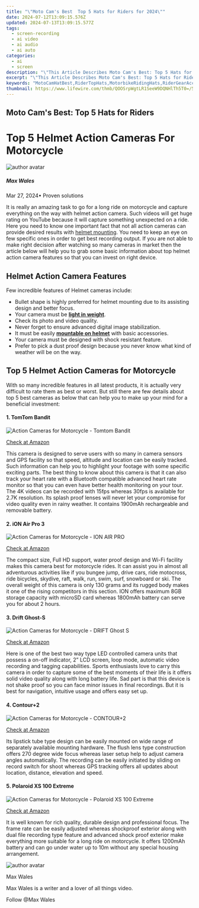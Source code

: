 ```yaml
---
title: "\"Moto Cam's Best  Top 5 Hats for Riders for 2024\""
date: 2024-07-12T13:09:15.576Z
updated: 2024-07-13T13:09:15.577Z
tags: 
  - screen-recording
  - ai video
  - ai audio
  - ai auto
categories: 
  - ai
  - screen
description: "\"This Article Describes Moto Cam's Best: Top 5 Hats for Riders for 2024\""
excerpt: "\"This Article Describes Moto Cam's Best: Top 5 Hats for Riders for 2024\""
keywords: "MotoCamHatBest,RiderTopHats,MotorbikeRidingHats,RiderGearAccessory,BestMotoHatList,TopHatsForBikers,EssentialMotoHatGear"
thumbnail: https://www.lifewire.com/thmb/QOOSrpWgtLR1SeeW9DQNHlTh5T0=/540x405/filters:no_upscale():max_bytes(150000):strip_icc()/Kenatrailer-c3260ddd4c83447cb3ff119d7e772750.JPG
---
```


## Moto Cam's Best: Top 5 Hats for Riders

# Top 5 Helmet Action Cameras For Motorcycle

![author avatar](https://images.wondershare.com/filmora/article-images/max-wales-author.jpg)

##### Max Wales

 Mar 27, 2024• Proven solutions

 It is really an amazing task to go for a long ride on motorcycle and capture everything on the way with helmet action camera. Such videos will get huge rating on YouTube because it will capture something unexpected on a ride. Here you need to know one important fact that not all action cameras can provide desired results with [helmet mounting](https://tools.techidaily.com/wondershare/filmora/download/). You need to keep an eye on few specific ones in order to get best recording output. If you are not able to make right decision after watching so many cameras in market then the article below will help you to grab some basic information about top helmet action camera features so that you can invest on right device.

## Helmet Action Camera Features

 Few incredible features of Helmet cameras include:

* Bullet shape is highly preferred for helmet mounting due to its assisting design and better focus.
* Your camera must be [**light in weight**](https://tools.techidaily.com/wondershare/filmora/download/).
* Check its photo and video quality.
* Never forget to ensure advanced digital image stabilization.
* It must be easily [**mountable on helmet**](https://tools.techidaily.com/wondershare/filmora/download/) with basic accessories.
* Your camera must be designed with shock resistant feature.
* Prefer to pick a dust proof design because you never know what kind of weather will be on the way.

## Top 5 Helmet Action Cameras for Motorcycle

 With so many incredible features in all latest products, it is actually very difficult to rate them as best or worst. But still there are few details about top 5 best cameras as below that can help you to make up your mind for a beneficial investment:

#### 1\. TomTom Bandit

![Action Cameras for Motorcycle - Tomtom Bandit](https://images.wondershare.com/filmora/article-images/tomtom-bandit-action-camera.jpg)

[Check at Amazon](https://www.amazon.com/gp/product/B00WV69ZI4/ref=as%5Fli%5Ftl?ie=UTF8&tag=vs-flora-20&camp=1789&creative=9325&linkCode=as2&creativeASIN=B00WV69ZI4&linkId=758fb17283300bc2eeeff51d97e5cab5
)

 This camera is designed to serve users with so many in camera sensors and GPS facility so that speed, altitude and location can be easily tracked. Such information can help you to highlight your footage with some specific exciting parts. The best thing to know about this camera is that it can also track your heart rate with a Bluetooth compatible advanced heart rate monitor so that you can even have better health monitoring on your tour. The 4K videos can be recorded with 15fps whereas 30fps is available for 2.7K resolution. Its splash proof lenses will never let your compromise for video quality even in rainy weather. It contains 1900mAh rechargeable and removable battery.

#### 2\. iON Air Pro 3

![Action Cameras for Motorcycle - ION AIR PRO](https://images.wondershare.com/filmora/article-images/ino-air-pro-3.jpg)

[Check at Amazon](https://www.amazon.com/gp/product/B00H8H7MU4/ref=as%5Fli%5Ftl?ie=UTF8&tag=vs-flora-20&camp=1789&creative=9325&linkCode=as2&creativeASIN=B00H8H7MU4&linkId=e6660d0d0724fe7eea7b8576b71b81b6
)

 The compact size, Full HD support, water proof design and Wi-Fi facility makes this camera best for motorcycle rides. It can assist you in almost all adventurous activities like if you bungee jump, drive cars, ride motocross, ride bicycles, skydive, raft, walk, run, swim, surf, snowboard or ski. The overall weight of this camera is only 130 grams and its rugged body makes it one of the rising competitors in this section. ION offers maximum 8GB storage capacity with microSD card whereas 1800mAh battery can serve you for about 2 hours.

#### 3\. Drift Ghost-S

![Action Cameras for Motorcycle - DRIFT Ghost S](https://images.wondershare.com/filmora/article-images/Drift_Ghost-S_35832568_design.jpg)

[Check at Amazon](https://www.amazon.com/gp/product/B00A48RMKE/ref=as%5Fli%5Ftl?ie=UTF8&tag=vs-flora-20&camp=1789&creative=9325&linkCode=as2&creativeASIN=B00A48RMKE&linkId=947acd85ba3970834495f9c1a7af7d2c
)

 Here is one of the best two way type LED controlled camera units that possess a on-off indicator, 2” LCD screen, loop mode, automatic video recording and tagging capabilities. Sports enthusiasts love to carry this camera in order to capture some of the best moments of their life is it offers solid video quality along with long battery life. Sad part is that this device is not shake proof so you can face minor issues in final recordings. But it is best for navigation, intuitive usage and offers easy set up.

#### 4\.  Contour+2

![Action Cameras for Motorcycle - CONTOUR+2](https://images.wondershare.com/filmora/article-images/contour-2-action-camera.jpg)

[Check at Amazon](https://www.amazon.com/gp/product/B00D740J5W/ref=as%5Fli%5Ftl?ie=UTF8&tag=vs-flora-20&camp=1789&creative=9325&linkCode=as2&creativeASIN=B00D740J5W&linkId=5bb083a41ab5a7a24f9925dea0ab1b77
)

 Its lipstick tube type design can be easily mounted on wide range of separately available mounting hardware. The flush lens type construction offers 270 degree wide focus whereas laser setup help to adjust camera angles automatically. The recording can be easily initiated by sliding on record switch for shoot whereas GPS tracking offers all updates about location, distance, elevation and speed.

#### 5\. Polaroid XS 100 Extreme

![Action Cameras for Motorcycle - Polaroid XS 100 Extreme](https://images.wondershare.com/filmora/article-images/Polaroid-XS-100-Extreme.jpg)

[Check at Amazon](https://www.amazon.com/gp/product/B00F46UQ4K/ref=as%5Fli%5Ftl?ie=UTF8&tag=vs-flora-20&camp=1789&creative=9325&linkCode=as2&creativeASIN=B00F46UQ4K&linkId=6d1cf73dd040f47f4ac8a8a14ac9643f
)

 It is well known for rich quality, durable design and professional focus. The frame rate can be easily adjusted whereas shockproof exterior along with dual file recording type feature and advanced shock proof exterior make everything more suitable for a long ride on motorcycle. It offers 1200mAh battery and can go under water up to 10m without any special housing arrangement.

![author avatar](https://images.wondershare.com/filmora/article-images/max-wales-author.jpg)

Max Wales

Max Wales is a writer and a lover of all things video.

Follow @Max Wales



<ins class="adsbygoogle"
     style="display:block"
     data-ad-format="autorelaxed"
     data-ad-client="ca-pub-7571918770474297"
     data-ad-slot="1223367746"></ins>

<ins class="adsbygoogle"
     style="display:block"
     data-ad-format="autorelaxed"
     data-ad-client="ca-pub-7571918770474297"
     data-ad-slot="1223367746"></ins>



<ins class="adsbygoogle"
     style="display:block"
     data-ad-client="ca-pub-7571918770474297"
     data-ad-slot="8358498916"
     data-ad-format="auto"
     data-full-width-responsive="true"></ins>








